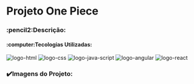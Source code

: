 <h1>Projeto One Piece</h1>
<h3>:pencil2:Descrição:</h3>
<p></p>

<h4>:computer:Tecologias Utilizadas:</h4>
<img src="https://img.shields.io/badge/HTML5-E34F26?style=for-the-badge&logo=html5&logoColor=white" alt="logo-html"/>
<img src="https://img.shields.io/badge/CSS3-1572B6?style=for-the-badge&logo=css3&logoColor=white" alt="logo-css"/>
<img src="https://img.shields.io/badge/JavaScript-323330?style=for-the-badge&logo=javascript&logoColor=F7DF1E" alt="logo-java-script"/>
<img src="https://img.shields.io/badge/Angular-DD0031?style=for-the-badge&logo=angular&logoColor=white" alt="logo-angular"/>
<img src="https://img.shields.io/badge/React-20232A?style=for-the-badge&logo=react&logoColor=61DAFB" alt="logo-react"/>
<br>
<h3>✔️Imagens do Projeto:</h3>
<img src="link" alt=""/>
